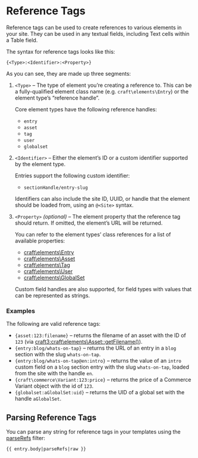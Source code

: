 # Reference Tags

Reference tags can be used to create references to various elements in your site. They can be used in any textual fields, including Text cells within a Table field.

The syntax for reference tags looks like this:

```twig
{<Type>:<Identifier>:<Property>}
```

As you can see, they are made up three segments:

1.  `<Type>` – The type of element you’re creating a reference to. This can be a fully-qualified element class name (e.g. `craft\elements\Entry`) or the element type’s “reference handle”.

    Core element types have the following reference handles:

    - `entry`
    - `asset`
    - `tag`
    - `user`
    - `globalset`

2.  `<Identifier>` – Either the element’s ID or a custom identifier supported by the element type.

    Entries support the following custom identifier:

    - `sectionHandle/entry-slug`

    Identifiers can also include the site ID, UUID, or handle that the element should be loaded from, using an `@<Site>` syntax.

3.  `<Property>` _(optional)_ – The element property that the reference tag should return. If omitted, the element’s URL will be returned.

    You can refer to the element types’ class references for a list of available properties:

    - [craft\elements\Entry](craft3:craft\elements\Entry#public-properties)
    - [craft\elements\Asset](craft3:craft\elements\Asset#public-properties)
    - [craft\elements\Tag](craft3:craft\elements\Tag#public-properties)
    - [craft\elements\User](craft3:craft\elements\User#public-properties)
    - [craft\elements\GlobalSet](craft3:craft\elements\GlobalSet#public-properties)

    Custom field handles are also supported, for field types with values that can be represented as strings.

### Examples

The following are valid reference tags:

- `{asset:123:filename}` – returns the filename of an asset with the ID of `123` (via <craft3:craft\elements\Asset::getFilename()>).
- `{entry:blog/whats-on-tap}` – returns the URL of an entry in a `blog` section with the slug `whats-on-tap`.
- `{entry:blog/whats-on-tap@en:intro}` – returns the value of an `intro` custom field on a `blog` section entry with the slug `whats-on-tap`, loaded from the site with the handle `en`.
- `{craft\commerce\Variant:123:price}` – returns the price of a Commerce Variant object with the id of `123`.
- `{globalset:aGlobalSet:uid}` – returns the UID of a global set with the handle `aGlobalSet`.

## Parsing Reference Tags

You can parse any string for reference tags in your templates using the [parseRefs](dev/filters.md#parserefs) filter:

```twig
{{ entry.body|parseRefs|raw }}
```
